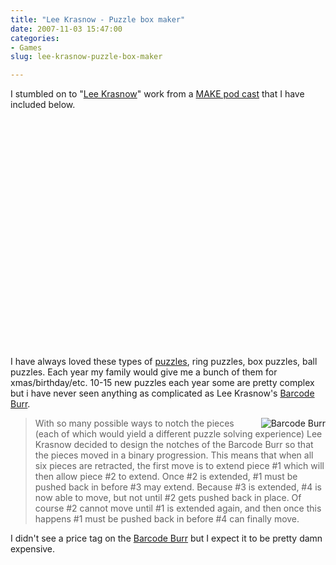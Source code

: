 ```yaml
---
title: "Lee Krasnow - Puzzle box maker"
date: 2007-11-03 15:47:00
categories:
- Games
slug: lee-krasnow-puzzle-box-maker

---
```


I stumbled on to "<a href="http://pwdbp.com/?action=5364.showPerson">Lee Krasnow</a>" work from a <a href="http://www.makezine.com/blog/archive/2006/05/make_podcast_lee_krasnow_makes.html">MAKE pod cast</a> that I have included below.

<p align='center'><object width="425" height="366"><param name="movie" value="http://www.youtube.com/v/OH9JhRalzoY&rel=0&border=0"></param><param name="wmode" value="transparent"></param><embed src="http://www.youtube.com/v/OH9JhRalzoY&rel=0&border=0" type="application/x-shockwave-flash" wmode="transparent" width="425" height="366"></embed></object></p>

I have always loved these types of <a href="http://en.wikipedia.org/wiki/Puzzle">puzzles</a>, ring puzzles, box puzzles, ball puzzles. Each year my family would give me a bunch of them for xmas/birthday/etc. 10-15 new puzzles each year some are pretty complex but i have never seen anything as complicated as Lee Krasnow's <a href="http://pwdbp.com/?action=5386.showDesign">Barcode Burr</a>.
<blockquote><a href="/public/uploads/2007/11/dsc04935.jpg" title="Barcode Burr"><img src="/public/uploads/2007/11/dsc04935.thumbnail.jpg" alt="Barcode Burr" align="right" /></a>With so many possible ways to notch the pieces (each of which would yield a different puzzle solving experience) Lee Krasnow decided to design the notches of the Barcode Burr so that the pieces moved in a binary progression. This means that when all six pieces are retracted, the first move is to extend piece #1 which will then allow piece #2 to extend. Once #2 is extended, #1 must be pushed back in before #3 may extend. Because #3 is extended, #4 is now able to move, but not until #2 gets pushed back in place. Of course #2 cannot move until #1 is extended again, and then once this happens #1 must be pushed back in before #4 can finally move.</blockquote>
I didn't see a price tag on the <a href="http://pwdbp.com/?action=5386.showDesign">Barcode Burr</a> but I expect it to be pretty damn expensive.
